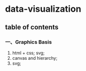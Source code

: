 # data-visualization
## table of contents
### 一、Graphics Basis
1. html + css; svg;
2. canvas and hierarchy;
3. svg;
